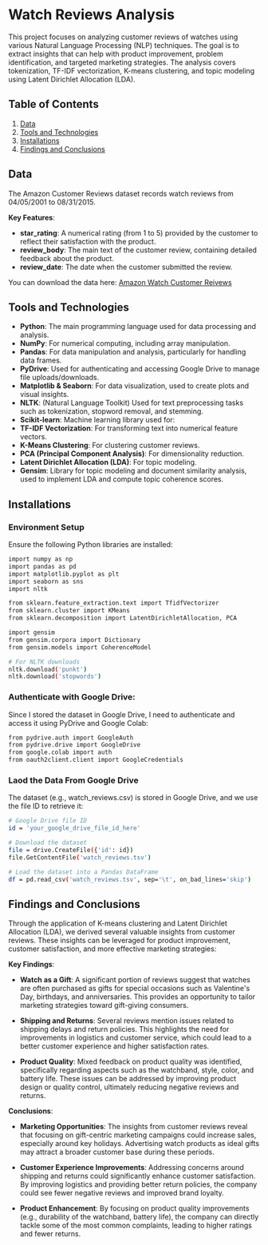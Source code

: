 # Watch Reviews Analysis

This project focuses on analyzing customer reviews of watches using various Natural Language Processing (NLP) techniques. The goal is to extract insights that can help with product improvement, problem identification, and targeted marketing strategies. The analysis covers tokenization, TF-IDF vectorization, K-means clustering, and topic modeling using Latent Dirichlet Allocation (LDA).


## Table of Contents
1. [Data](#data)
2. [Tools and Technologies](#tools-and-technologies)
3. [Installations](#installations)
4. [Findings and Conclusions](#findings-and-conclusions)


## Data
The Amazon Customer Reviews dataset records watch reviews from 04/05/2001 to 08/31/2015. 

**Key Features**: 
- **star_rating**: A numerical rating (from 1 to 5) provided by the customer to reflect their satisfaction with the product.
- **review_body**: The main text of the customer review, containing detailed feedback about the product.
- **review_date**: The date when the customer submitted the review.

You can download the data here: [Amazon Watch Customer Reivews](https://drive.google.com/file/d/1O6lhXvz0AthavxElCZDlFIocZXc0oMT6/view?usp=sharing)



## Tools and Technologies
- **Python**: The main programming language used for data processing and analysis.
- **NumPy**: For numerical computing, including array manipulation.
- **Pandas**: For data manipulation and analysis, particularly for handling data frames.
- **PyDrive**: Used for authenticating and accessing Google Drive to manage file uploads/downloads.
- **Matplotlib & Seaborn**: For data visualization, used to create plots and visual insights.
- **NLTK**: (Natural Language Toolkit) Used for text preprocessing tasks such as tokenization, stopword removal, and stemming.
- **Scikit-learn**: Machine learning library used for:
- **TF-IDF Vectorization**: For transforming text into numerical feature vectors.
- **K-Means Clustering**: For clustering customer reviews.
- **PCA (Principal Component Analysis)**: For dimensionality reduction.
- **Latent Dirichlet Allocation (LDA)**: For topic modeling.
- **Gensim**: Library for topic modeling and document similarity analysis, used to implement LDA and compute topic coherence scores.


## Installations
### Environment Setup

Ensure the following Python libraries are installed:
  
```bash
import numpy as np
import pandas as pd
import matplotlib.pyplot as plt
import seaborn as sns
import nltk

from sklearn.feature_extraction.text import TfidfVectorizer
from sklearn.cluster import KMeans
from sklearn.decomposition import LatentDirichletAllocation, PCA

import gensim
from gensim.corpora import Dictionary
from gensim.models import CoherenceModel

# For NLTK downloads
nltk.download('punkt')
nltk.download('stopwords')
```

### Authenticate with Google Drive:
Since I stored the dataset in Google Drive, I need to authenticate and access it using PyDrive and Google Colab:
```bash
from pydrive.auth import GoogleAuth
from pydrive.drive import GoogleDrive
from google.colab import auth
from oauth2client.client import GoogleCredentials
```
### Laod the Data From Google Drive
The dataset (e.g., watch_reviews.csv) is stored in Google Drive, and we use the file ID to retrieve it:
```bash
# Google Drive file ID
id = 'your_google_drive_file_id_here'

# Download the dataset
file = drive.CreateFile({'id': id})
file.GetContentFile('watch_reviews.tsv')

# Load the dataset into a Pandas DataFrame
df = pd.read_csv('watch_reviews.tsv', sep='\t', on_bad_lines='skip')
```

## Findings and Conclusions
Through the application of K-means clustering and Latent Dirichlet Allocation (LDA), we derived several valuable insights from customer reviews. These insights can be leveraged for product improvement, customer satisfaction, and more effective marketing strategies:

**Key Findings**:
- **Watch as a Gift**: A significant portion of reviews suggest that watches are often purchased as gifts for special occasions such as Valentine's Day, birthdays, and anniversaries. This provides an opportunity to tailor marketing strategies toward gift-giving consumers.

- **Shipping and Returns**: Several reviews mention issues related to shipping delays and return policies. This highlights the need for improvements in logistics and customer service, which could lead to a better customer experience and higher satisfaction rates.

- **Product Quality**: Mixed feedback on product quality was identified, specifically regarding aspects such as the watchband, style, color, and battery life. These issues can be addressed by improving product design or quality control, ultimately reducing negative reviews and returns.

**Conclusions**:
- **Marketing Opportunities**: The insights from customer reviews reveal that focusing on gift-centric marketing campaigns could increase sales, especially around key holidays. Advertising watch products as ideal gifts may attract a broader customer base during these periods.

- **Customer Experience Improvements**: Addressing concerns around shipping and returns could significantly enhance customer satisfaction. By improving logistics and providing better return policies, the company could see fewer negative reviews and improved brand loyalty.

- **Product Enhancement**: By focusing on product quality improvements (e.g., durability of the watchband, battery life), the company can directly tackle some of the most common complaints, leading to higher ratings and fewer returns.
